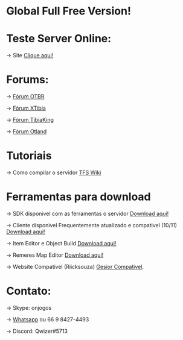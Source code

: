# Global Full Free Version!

# Teste Server Online:
-> Site [Clique aqui!](http://35.199.127.221)

# Forums:
-> [Fórum OTBR](http://www.otserv.com.br)

-> [Fórum XTibia](http://www.xtibia.com)

-> [Fórum TibiaKing](http://www.tibiaking.com)

-> [Fórum Otland](http://www.otland.net)

# Tutoriais
-> Como compilar o servidor  [TFS Wiki](https://github.com/otland/forgottenserver/wiki/Compiling)

# Ferramentas para download
-> SDK disponivel com as ferramentas o servidor [Download aqui!](https://gitlab.com/malucooo/OTXServer-SDK/-/archive/master/OTXServer-SDK-master.zip)

-> Cliente disponivel Frequentemente atualizado e compativel (10/11) [Download aqui!](https://github.com/Qwizer/tools)

-> Item Editor e Object Build [Download aqui!](https://github.com/Qwizer/tools)

-> Remeres Map Editor [Download aqui!](https://github.com/Qwizer/tools/blob/master/RME.zip)

-> Website Compativel (Riicksouza) [Gesior Compativel](https://github.com/Riicksouzaa/TheRealGesiorFerobra/archive/master.zip).

# Contato:
-> Skype: onjogos

-> [Whatsapp](http://api.whatsapp.com/send?1=pt_BR&phone=5566984274493) ou 66 9 8427-4493

-> Discord: Qwizer#5713
